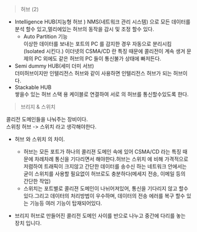 > 허브 (2)
- Intelligence HUB(지능형 허브 )
    NMS(네트워크 관리 시스템) 으로 모든 데이터를 분석 할수 있고,멀리에있는 허브의 동작을 감시 및 조정 할수 있다.
    - Auto Partition 기능    
    이상한 데이터를 보내는 포트의 PC 를 감지한 경우 자동으로 분리시킴 (Isolated 시킨다.) 이더넷의 CSMA/CD 란 특징 때문에 콜리전이 계속 생겨 문제의 PC 외에도 같은 허브의 PC 들이 통신불가 상태에 빠저든다.
- Semi dummy HUB(세미 더미 서브)   
     더미허브이지만 인텔리전스 허브와 같이 사용하면 인텔리전스 허브가 되는 허브이다.
- Stackable HUB   
    쌓을수 있는 허브 스택 용 케이블로 연결하여 서로 의 허브를 통신할수있도록 한다.
> 브리지 & 스위치     

콜리전 도메인들을 나눠주는 장비이다.   
스위칭 허브 -> 스위치 라고 생각해야한다.
- 허브 와 스위치 의 차이.   
    - 허브는 모든 포트가 하나의 콜리젼 도메인 속에 있어 CSMA/CD 라는 특징 때문에 차례차례 통신을 기다리면서 해야한다.허브는 스위치 에 비해 가격적으로 저렴하여 트래픽이 크지않고 간단한 데이터를 송수신 하는 네트워크 안에서는 굳이 스위치를 사용할 필요없이 허브로도 충분하다(메세지 전송, 이메일 등의 간단한 작업)
    - 스위치는 포트별로 콜리젼 도메인이 나뉘어져있어, 통신을 기다리지 않고 할수 있다.그리고 데이터의 처리방법이 우수하며, 데이터의 전송 에러를 복구 할수 있는 기능등 여러 기능이 탑재되어있다.

- 브리지 
허브로 만들어진 콜리전 도메인 사이를 반으로 나누고 중간에 다리를 놓는 장치 입니다. 
